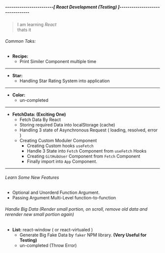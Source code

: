 ##### ------------------------[ React Development (Testing) ]--------------------------------

> I am learning _React_  
> thats it


###### Common Taks:
- __Recipe:__ 
	- Print Similer Component multiple time
___


- __Star:__
	- Handling Star Rating System into application
___


- __Color:__
	- un-completed
___


- __FetchData: (Exciting One)__
	- Fetch Data By React
	- Storing required Data into localStorage (cache)
	- Handling 3 state of Asynchronous Request ( loading, resolved, error )
	- Creating Custom Moduler Component
		- Creating Custom hooks `useFetch`
		- Handle 3 State into `Fetch` Component from `useFetch` Hooks
		- Creating `GitHubUser` Component from `Fetch` Component
		- Finally import into `App` Component.
___


###### Learn Some New Features
- Optional and Unorderd Function Argument.
- Passing Argument Multi-Level function-to-function


###### Handle Big Data (Render small portion, on scroll, remove old data and rerender new small portion again)
- __List:__ 	react-window ( or react-virtualed )
	- Generate Big Fake Data by `faker` NPM library. 	**(Very Useful for Testing)**
	- un-completed 	(Throw Error)

